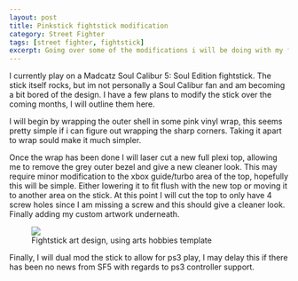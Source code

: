 ```yaml
---
layout: post
title: Pinkstick fightstick modification
category: Street Fighter
tags: [street fighter, fightstick]
excerpt: Going over some of the modifications i will be doing with my fightstick over the next few months.
---
```


I currently play on a Madcatz Soul Calibur 5: Soul Edition fightstick.
The stick itself rocks, but im not personally a Soul Calibur fan and
am becoming a bit bored of the design. I have a few plans to modify
the stick over the coming months, I will outline them here.

I will begin by wrapping the outer shell in some pink vinyl wrap, this
seems pretty simple if i can figure out wrapping the sharp corners.
Taking it apart to wrap sould make it much simpler.

Once the wrap has been done I will laser cut a new full plexi top, allowing
me to remove the grey outer bezel and give a new cleaner look. This
may require minor modification to the xbox guide/turbo area of the
top, hopefully this will be simple. Either lowering it to fit flush
with the new top or moving it to another area on the stick. At this
point I will cut the top to only have 4 screw holes since I am missing
a screw and this should give a cleaner look. Finally adding my custom
artwork underneath.
<figure>
	<a href={{ site.url }}/images/2015-05-31-stickart.jpg><img src="{{ site.url }}/images/2015-05-31-stickart.jpg"></a>
	<figcaption>Fightstick art design, using arts hobbies template</figcaption>
</figure>

Finally, I will dual mod the stick to allow for ps3 play, I may delay
this if there has been no news from SF5 with regards to ps3 controller
support.

